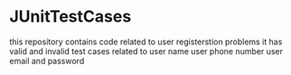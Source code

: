 # JUnitTestCases
this repository contains code related to user registerstion problems
it has valid and invalid test cases related to 
user name 
user phone number 
user email
and password
